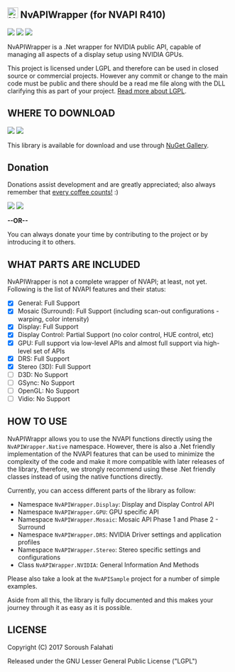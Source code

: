 ## <img src="NvAPIWrapper/Icon.png" width="24" alt="NvAPIWrapper"> NvAPIWrapper (for NVAPI R410)
[![](https://img.shields.io/github/license/falahati/NvAPIWrapper.svg?style=flat-square)](https://github.com/falahati/NvAPIWrapper/blob/master/LICENSE)
[![](https://img.shields.io/github/commit-activity/y/falahati/NvAPIWrapper.svg?style=flat-square)](https://github.com/falahati/NvAPIWrapper/commits/master)
[![](https://img.shields.io/github/issues/falahati/NvAPIWrapper.svg?style=flat-square)](https://github.com/falahati/NvAPIWrapper/issues)

NvAPIWrapper is a .Net wrapper for NVIDIA public API, capable of managing all aspects of a display setup using NVIDIA GPUs.

This project is licensed under LGPL and therefore can be used in closed source or commercial projects. However any commit or change to the main code must be public and there should be a read me file along with the DLL clarifying this as part of your project. [Read more about LGPL](https://github.com/falahati/NvAPIWrapper/blob/master/LICENSE).

## WHERE TO DOWNLOAD
[![](https://img.shields.io/nuget/dt/NvAPIWrapper.Net.svg?style=flat-square)](https://www.nuget.org/packages/NvAPIWrapper.Net)
[![](https://img.shields.io/nuget/v/NvAPIWrapper.Net.svg?style=flat-square)](https://www.nuget.org/packages/NvAPIWrapper.Net)

This library is available for download and use through <a href="https://www.nuget.org/packages/NvAPIWrapper.Net">NuGet Gallery</a>.

## Donation
Donations assist development and are greatly appreciated; also always remember that [every coffee counts!](https://media.makeameme.org/created/one-simply-does-i9k8kx.jpg) :)

[![](https://img.shields.io/badge/crypto-CoinPayments-8a00a3.svg?style=flat-square)](https://www.coinpayments.net/index.php?cmd=_donate&reset=1&merchant=820707aded07845511b841f9c4c335cd&item_name=Donate&currency=USD&amountf=20.00000000&allow_amount=1&want_shipping=0&allow_extra=1)
[![](https://img.shields.io/badge/shetab-ZarinPal-8a00a3.svg?style=flat-square)](https://zarinp.al/@falahati)

**--OR--**

You can always donate your time by contributing to the project or by introducing it to others.

## WHAT PARTS ARE INCLUDED
NvAPIWrapper is not a complete wrapper of NVAPI; at least, not yet. Following is the list of NVAPI features and their status:

- [X] General: Full Support
- [X] Mosaic (Surround): Full Support (including scan-out configurations - warping, color intensity)
- [X] Display: Full Support
- [X] Display Control: Partial Support (no color control, HUE control, etc)
- [X] GPU: Full support via low-level APIs and almost full support via high-level set of APIs
- [X] DRS: Full Support
- [X] Stereo (3D): Full Support
- [ ] D3D: No Support
- [ ] GSync: No Support
- [ ] OpenGL: No Support
- [ ] Vidio: No Support

## HOW TO USE
NvAPIWrappr allows you to use the NVAPI functions directly using the `NvAPIWrapper.Native` namespace. However, there is also a .Net friendly implementation of the NVAPI features that can be used to minimize the complexity of the code and make it more compatible with later releases of the library, therefore, we strongly recommend using these .Net friendly classes instead of using the native functions directly.

Currently, you can access different parts of the library as follow:

* Namespace `NvAPIWrapper.Display`: Display and Display Control API
* Namespace `NvAPIWrapper.GPU`: GPU specific API
* Namespace `NvAPIWrapper.Mosaic`: Mosaic API Phase 1 and Phase 2 - Surround
* Namespace `NvAPIWrapper.DRS`: NVIDIA Driver settings and application profiles
* Namespace `NvAPIWrapper.Stereo`: Stereo specific settings and configurations
* Class `NvAPIWrapper.NVIDIA`: General Information And Methods

Please also take a look at the `NvAPISample` project for a number of simple examples.

Aside from all this, the library is fully documented and this makes your journey through it as easy as it is possible.

## LICENSE
Copyright (C) 2017 Soroush Falahati

Released under the GNU Lesser General Public License ("LGPL")
